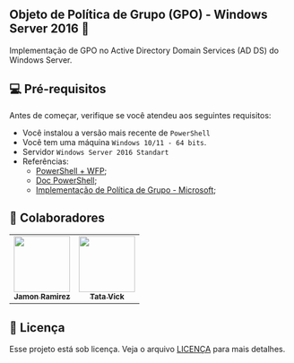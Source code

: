 ## Objeto de Política de Grupo (GPO) - Windows Server 2016 📜

Implementação de GPO no Active Directory Domain Services (AD DS) do Windows Server. 


## 💻 Pré-requisitos

Antes de começar, verifique se você atendeu aos seguintes requisitos:

- Você instalou a versão mais recente de `PowerShell`
- Você tem uma máquina `Windows 10/11 - 64 bits`.
- Servidor `Windows Server 2016 Standart` 
- Referências:
    - [PowerShell + WFP](https://learn.microsoft.com/pt-br/archive/msdn-magazine/2011/july/msdn-magazine-windows-powershell-with-wpf-secrets-to-building-a-wpf-application-in-windows-powershell);
    - [Doc PowerShell](https://learn.microsoft.com/pt-br/powershell/scripting/lang-spec/chapter-01?view=powershell-7.5);
    - [Implementação de Política de Grupo - Microsoft](https://learn.microsoft.com/pt-br/training/modules/implement-group-policy-objects/);
## 🤝 Colaboradores
<table>
  <tr>
    <td align="center">
      <a href="https://github.com/jamon22" title="Jay">
        <img src="https://avatars3.githubusercontent.com/u/31936044" width="100px;" /><br>
        <sub>
          <b>Jamon Ramirez</b>
        </sub>
      </a>
    </td>
    <td align="center">
      <a href="https://github.com/TataVic" title="Tata">  
        <img src="https://avatars3.githubusercontent.com/u/31936044" width="100px;"/><br>
        <sub>
          <b>Tata Vick</b>
        </sub>
      </a>
    </td>
  </tr>
</table>

## 📝 Licença

Esse projeto está sob licença. Veja o arquivo [LICENÇA](LICENSE.md) para mais detalhes.
